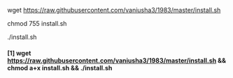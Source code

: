 wget https://raw.githubusercontent.com/vaniusha3/1983/master/install.sh

chmod 755 install.sh

./install.sh

#### [1] wget https://raw.githubusercontent.com/vaniusha3/1983/master/install.sh && chmod a+x install.sh && ./install.sh
